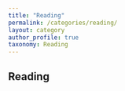 ```yaml
---
title: "Reading"
permalink: /categories/reading/
layout: category
author_profile: true
taxonomy: Reading
---
```


## Reading